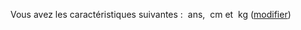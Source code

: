 Vous avez les caractéristiques suivantes : <b id="nom-caracteristiques-age"></b> ans, <b id="nom-caracteristiques-taille"></b> cm et <b id="nom-caracteristiques-poids"></b> kg (<a href="#caracteristiques">modifier</a>)
